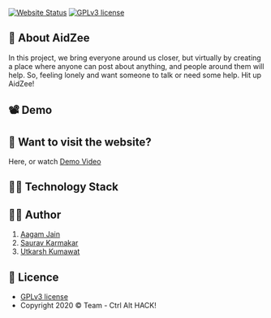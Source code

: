 
[![Website Status](https://img.shields.io/website-up-down-green-red/http/shields.io.svg)](http://shields.io/)
[![GPLv3 license](https://img.shields.io/badge/License-GPLv3-blue.svg)](http://perso.crans.org/besson/LICENSE.html)

## :pushpin: About AidZee
In this project, we bring everyone around us closer, but virtually by creating a place where anyone can post about anything, and people around them will help. So, feeling lonely and want someone to talk or need some help. Hit up AidZee! 

## :film_projector: Demo

## :couple: Want to visit the website?

Here, or watch [Demo Video]() 


## :man_technologist: Technology Stack

## :man_in_tuxedo: Author
1. [Aagam Jain](https://www.linkedin.com/in/aagam-jain-b5760619a/)
2. [Saurav Karmakar](https://www.linkedin.com/in/sauravkarmakar/)
3. [Utkarsh Kumawat](https://www.linkedin.com/in/utkarsh-kumawat-86094816b/) 

## :page_with_curl: Licence 

- [GPLv3 license](https://github.com/Aagam-Jain-113/AidZee/blob/master/LICENSE) 
- Copyright 2020 :copyright: Team - Ctrl Alt HACK! 

